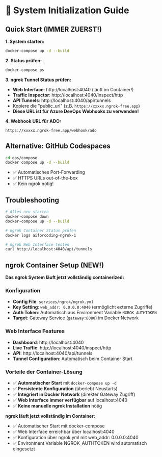 # 🚀 System Initialization Guide

## Quick Start (IMMER ZUERST!)

**1. System starten:**
```bash
docker-compose up -d --build
```

**2. Status prüfen:**
```bash
docker-compose ps
```

**3. ngrok Tunnel Status prüfen:**
- **Web Interface**: http://localhost:4040 (läuft im Container!)
- **Traffic Inspector**: http://localhost:4040/inspect/http
- **API Tunnels**: http://localhost:4040/api/tunnels
- Kopiere die "public_url" (z.B. `https://xxxxx.ngrok-free.app`)
- **Diese URL ist für Azure DevOps Webhooks zu verwenden!**

**4. Webhook URL für ADO:**
```
https://xxxxx.ngrok-free.app/webhook/ado
```

## Alternative: GitHub Codespaces
```bash
cd ops/compose
docker compose up -d --build
```
- ✅ Automatisches Port-Forwarding
- ✅ HTTPS URLs out-of-the-box  
- ✅ Kein ngrok nötig!

## Troubleshooting
```bash
# Alles neu starten
docker-compose down
docker-compose up -d --build

# ngrok Container Status prüfen
docker logs aiforcoding-ngrok-1

# ngrok Web Interface testen
curl http://localhost:4040/api/tunnels
```

## ngrok Container Setup (NEW!)

**Das ngrok System läuft jetzt vollständig containerized:**

### Konfiguration
- **Config File**: `services/ngrok/ngrok.yml` 
- **Key Setting**: `web_addr: 0.0.0.0:4040` (ermöglicht externe Zugriffe)
- **Auth Token**: Automatisch aus Environment Variable `NGROK_AUTHTOKEN`
- **Target**: Gateway Service (`gateway:8080`) im Docker Network

### Web Interface Features
- **Dashboard**: http://localhost:4040
- **Live Traffic**: http://localhost:4040/inspect/http
- **API**: http://localhost:4040/api/tunnels
- **Tunnel Configuration**: Automatisch beim Container Start

### Vorteile der Container-Lösung
- ✅ **Automatischer Start** mit `docker-compose up -d`
- ✅ **Persistente Konfiguration** (überlebt Neustarts)
- ✅ **Integriert in Docker Network** (direkter Gateway Zugriff)
- ✅ **Web Interface immer verfügbar** auf localhost:4040
- ✅ **Keine manuelle ngrok Installation** nötig

**ngrok läuft jetzt vollständig im Container:**
- ✅ Automatischer Start mit docker-compose
- ✅ Web Interface erreichbar über localhost:4040
- ✅ Konfiguration über ngrok.yml mit web_addr: 0.0.0.0:4040
- ✅ Environment Variable NGROK_AUTHTOKEN wird automatisch eingesetzt
